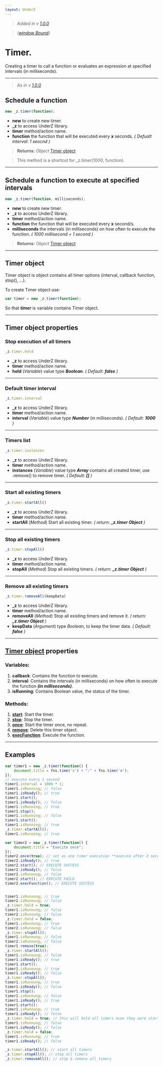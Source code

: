 ```yaml
---
layout: UnderZ
---
```

> _Added in v [1.0.0](https://github.com/hlaCk/UnderZ/tree/clean1.0.0)_

> _([window Bound](https://hlack.github.io/UnderZ/Features#variables--methods-window-bound))_

# Timer.
Creating a timer to call a function or evaluates an expression at specified intervals (in milliseconds).


***

> _As in v [1.0.0](https://github.com/hlaCk/UnderZ/tree/clean1.0.0)_

## Schedule a function 
```js
new _z.timer(function);
```

* **new** to create new timer.
* **_z** to access UnderZ library.
* **timer** method/action name.
* **function** the function that will be executed every **x** seconds.  _( Defualt interval: 1 seocnd )_

> **Returns:** _Object_ [Timer object](https://hlack.github.io/UnderZ/-timer()#timer-object)

> This method is a shortcut for _z.timer(1000, function).


***


## Schedule a function to execute at specified intervals
```js
new _z.timer(function, milliseconds);
```

* **new** to create new timer.
* **_z** to access UnderZ library.
* **timer** method/action name.
* **function** the function that will be executed every **x** second/s.
* **milliseconds** the intervals (in milliseconds) on how often to execute the function. _( 1000 millisecond = 1 second )_

> **Returns:** _Object_ [Timer object](https://hlack.github.io/UnderZ/-timer()#timer-object)


***


## Timer object
Timer object is object contains all timer options (interval, callback function, stop(), ...).

To create Timer object use:

```js
var timer = new _z.timer(function);
```

So that _**timer**_ is variable contains Timer object.


***


## Timer object properties

### Stop execution of all timers
```js
_z.timer.hold
```

* **_z** to access UnderZ library.
* **timer** method/action name.
* **hold** (_Variable_) value type **_Boolean_**. _( Default: **false** )_


***


### Default timer interval
```js
_z.timer.interval
```

* **_z** to access UnderZ library.
* **timer** method/action name.
* **interval** (_Variable_) value type **_Number_** (in milliseconds). _( Default: **1000** )_


***


### Timers list
```js
_z.timer.instances
```

* **_z** to access UnderZ library.
* **timer** method/action name.
* **instances** (_Variable_) value type **_Array_** contains all created timer, use .remove() to remove timer. _( Default: **[]** )_


***


### Start all existing timers
```js
_z.timer.startAll()
```

* **_z** to access UnderZ library.
* **timer** method/action name.
* **startAll** (_Method_) Start all existing timer. _( return: **_z.timer Object** )_


***


### Stop all existing timers
```js
_z.timer.stopAll()
```

* **_z** to access UnderZ library.
* **timer** method/action name.
* **stopAll** (_Method_) Stop all existing timers. _( return: **_z.timer Object** )_


***


### Remove all existing timers
```js
_z.timer.removeAll(keepData)
```

* **_z** to access UnderZ library.
* **timer** method/action name.
* **removeAll** (_Method_) Stop all existing timers and remove it. _( return: **_z.timer Object** )_
* **keepData** (_Argument_) type _Boolean_, to keep the timer data. _( Default: **false** )_


***



## [Timer object](https://hlack.github.io/UnderZ/-timer()#timer-object) properties
### **Variables:**
1. **callback**: Contains the function to execute.
2. **interval**: Contains the intervals (in milliseconds) on how often to execute the function **_(in milliseconds)_**.
3. **isRunning**: Contains Boolean value, the status of the timer.

### **Methods:**
1. [**start**](https://hlack.github.io/UnderZ/-timer().start()): Start the timer.
2. [**stop**](https://hlack.github.io/UnderZ/-timer().stop()): Stop the timer.
3. [**once**](https://hlack.github.io/UnderZ/-timer().once()): Start the timer once, no repeat.
4. [**remove**](https://hlack.github.io/UnderZ/-timer().remove()): Delete this timer object.
5. [**execFunction**](https://hlack.github.io/UnderZ/-timer().execFunction()): Execute the function.


***


## Examples

```js
var timer1 = new _z.timer(function() {
    document.title = fns.time('s') + ":" + fns.time('m');
});
// execute every 1 second
timer1.interval = 1000 * 1;
timer1.isRunning; // false
timer1.isReady(); // true
timer1.start();
timer1.isReady(); // false
timer1.isRunning; // true
timer1.stop();
timer1.isRunning; // false
timer1.start();
timer1.isRunning; // true
_z.timer.startAll();
timer1.isRunning; // true

var timer2 = new _z.timer(function() {
    document.title = "Execite once";
});
timer2.once(true); // set as one timer execution **execute after X second**
timer2.isReady(); // true
timer2.start(); // EXECUTE SUCCESS
timer2.isReady(); // false
timer2.isRunnung; // false
timer2.start(); // EXECUTE FAILD
timer2.execFunction(); // EXECUTE SUCCESS


timer1.isRunnung; // true
timer2.isRunnung; // false
_z.timer.hold = true;
timer1.isRunnung; // false
timer2.isRunnung; // false
_z.timer.hold = false;
timer1.isRunnung; // true
timer2.isRunnung; // false
_z.timer.stopAll();
timer1.isRunnung; // false
timer2.isRunnung; // false
timer1.remove(true);
_z.timer.startAll();
timer1.isRunnung; // false
timer1.isReady(); // true
timer1.start();
timer1.isRunnung; // true
timer1.isReady(); // false
_z.timer.stopAll();
timer1.isRunnung; // true
timer1.isReady(); // false
timer1.stop();
timer1.isRunnung; // false
timer1.isReady(); // true
timer1.start();
timer1.isRunnung; // true
timer1.isReady(); // false
_z.timer.hold = true; // this will hold all timers even they were started
timer1.isRunnung; // false
timer1.isReady(); // false
_z.timer.hold = false;
timer1.isRunnung; // true
timer1.isReady(); // false

_z.timer.startAll(); // start all timers
_z.timer.stopAll(); // stop all timers
_z.timer.removeAll(); // stop & remove all timers
```
